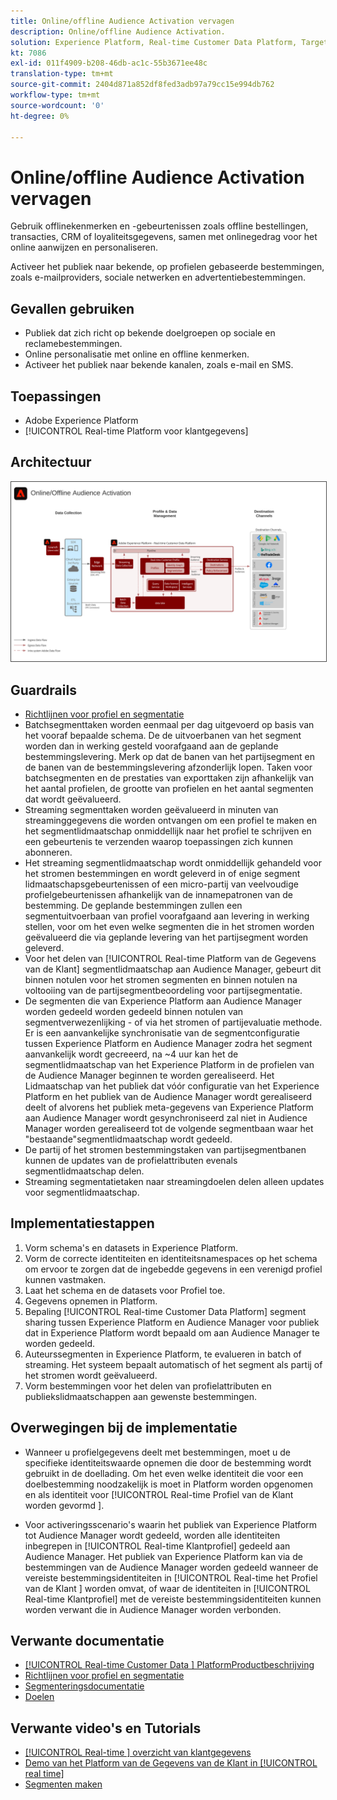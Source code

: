 ```yaml
---
title: Online/offline Audience Activation vervagen
description: Online/offline Audience Activation.
solution: Experience Platform, Real-time Customer Data Platform, Target, Audience Manager, Analytics, Experience Cloud Services, Data Collection
kt: 7086
exl-id: 011f4909-b208-46db-ac1c-55b3671ee48c
translation-type: tm+mt
source-git-commit: 2404d871a852df8fed3adb97a79cc15e994db762
workflow-type: tm+mt
source-wordcount: '0'
ht-degree: 0%

---
```


# Online/offline Audience Activation vervagen

Gebruik offlinekenmerken en -gebeurtenissen zoals offline bestellingen, transacties, CRM of loyaliteitsgegevens, samen met onlinegedrag voor het online aanwijzen en personaliseren.

Activeer het publiek naar bekende, op profielen gebaseerde bestemmingen, zoals e-mailproviders, sociale netwerken en advertentiebestemmingen.

## Gevallen gebruiken

* Publiek dat zich richt op bekende doelgroepen op sociale en reclamebestemmingen.
* Online personalisatie met online en offline kenmerken.
* Activeer het publiek naar bekende kanalen, zoals e-mail en SMS.

## Toepassingen

* Adobe Experience Platform
* [!UICONTROL Real-time Platform voor klantgegevens]

## Architectuur

<img src="assets/onoff.svg" alt="Referentiearchitectuur voor het scenario Online/Offline Audience Activation" style="border:1px solid #4a4a4a" />

## Guardrails

* [Richtlijnen voor profiel en segmentatie](https://experienceleague.adobe.com/docs/experience-platform/profile/guardrails.html?lang=en)
* Batchsegmenttaken worden eenmaal per dag uitgevoerd op basis van het vooraf bepaalde schema. De de uitvoerbanen van het segment worden dan in werking gesteld voorafgaand aan de geplande bestemmingslevering. Merk op dat de banen van het partijsegment en de banen van de bestemmingslevering afzonderlijk lopen. Taken voor batchsegmenten en de prestaties van exporttaken zijn afhankelijk van het aantal profielen, de grootte van profielen en het aantal segmenten dat wordt geëvalueerd.
* Streaming segmenttaken worden geëvalueerd in minuten van streaminggegevens die worden ontvangen om een profiel te maken en het segmentlidmaatschap onmiddellijk naar het profiel te schrijven en een gebeurtenis te verzenden waarop toepassingen zich kunnen abonneren.
* Het streaming segmentlidmaatschap wordt onmiddellijk gehandeld voor het stromen bestemmingen en wordt geleverd in of enige segment lidmaatschapsgebeurtenissen of een micro-partij van veelvoudige profielgebeurtenissen afhankelijk van de innamepatronen van de bestemming. De geplande bestemmingen zullen een segmentuitvoerbaan van profiel voorafgaand aan levering in werking stellen, voor om het even welke segmenten die in het stromen worden geëvalueerd die via geplande levering van het partijsegment worden geleverd.
* Voor het delen van [!UICONTROL Real-time Platform van de Gegevens van de Klant] segmentlidmaatschap aan Audience Manager, gebeurt dit binnen notulen voor het stromen segmenten en binnen notulen na voltooiing van de partijsegmentbeoordeling voor partijsegmentatie.
* De segmenten die van Experience Platform aan Audience Manager worden gedeeld worden gedeeld binnen notulen van segmentverwezenlijking - of via het stromen of partijevaluatie methode. Er is een aanvankelijke synchronisatie van de segmentconfiguratie tussen Experience Platform en Audience Manager zodra het segment aanvankelijk wordt gecreeerd, na ~4 uur kan het de segmentlidmaatschap van het Experience Platform in de profielen van de Audience Manager beginnen te worden gerealiseerd. Het Lidmaatschap van het publiek dat vóór configuratie van het Experience Platform en het publiek van de Audience Manager wordt gerealiseerd deelt of alvorens het publiek meta-gegevens van Experience Platform aan Audience Manager wordt gesynchroniseerd zal niet in Audience Manager worden gerealiseerd tot de volgende segmentbaan waar het &quot;bestaande&quot;segmentlidmaatschap wordt gedeeld.
* De partij of het stromen bestemmingstaken van partijsegmentbanen kunnen de updates van de profielattributen evenals segmentlidmaatschap delen.
* Streaming segmentatietaken naar streamingdoelen delen alleen updates voor segmentlidmaatschap.

## Implementatiestappen

1. Vorm schema&#39;s en datasets in Experience Platform.
1. Vorm de correcte identiteiten en identiteitsnamespaces op het schema om ervoor te zorgen dat de ingebedde gegevens in een verenigd profiel kunnen vastmaken.
1. Laat het schema en de datasets voor Profiel toe.
1. Gegevens opnemen in Platform.
1. Bepaling [!UICONTROL Real-time Customer Data Platform] segment sharing tussen Experience Platform en Audience Manager voor publiek dat in Experience Platform wordt bepaald om aan Audience Manager te worden gedeeld.
1. Auteurssegmenten in Experience Platform, te evalueren in batch of streaming. Het systeem bepaalt automatisch of het segment als partij of het stromen wordt geëvalueerd.
1. Vorm bestemmingen voor het delen van profielattributen en publiekslidmaatschappen aan gewenste bestemmingen.

## Overwegingen bij de implementatie

* Wanneer u profielgegevens deelt met bestemmingen, moet u de specifieke identiteitswaarde opnemen die door de bestemming wordt gebruikt in de doellading. Om het even welke identiteit die voor een doelbestemming noodzakelijk is moet in Platform worden opgenomen en als identiteit voor [!UICONTROL Real-time Profiel van de Klant worden gevormd ].

* Voor activeringsscenario&#39;s waarin het publiek van Experience Platform tot Audience Manager wordt gedeeld, worden alle identiteiten inbegrepen in [!UICONTROL Real-time Klantprofiel] gedeeld aan Audience Manager. Het publiek van Experience Platform kan via de bestemmingen van de Audience Manager worden gedeeld wanneer de vereiste bestemmingsidentiteiten in [!UICONTROL Real-time het Profiel van de Klant ] worden omvat, of waar de identiteiten in [!UICONTROL Real-time Klantprofiel] met de vereiste bestemmingsidentiteiten kunnen worden verwant die in Audience Manager worden verbonden.

## Verwante documentatie

* [[!UICONTROL Real-time Customer Data ] PlatformProductbeschrijving](https://helpx.adobe.com/legal/product-descriptions/real-time-customer-data-platform.html)
* [Richtlijnen voor profiel en segmentatie](https://experienceleague.adobe.com/docs/experience-platform/profile/guardrails.html?lang=en)
* [Segmenteringsdocumentatie](https://experienceleague.adobe.com/docs/experience-platform/segmentation/api/streaming-segmentation.html)
* [Doelen](https://experienceleague.adobe.com/docs/experience-platform/destinations/catalog/overview.html)

## Verwante video&#39;s en Tutorials

* [[!UICONTROL Real-time ] overzicht van klantgegevens](https://experienceleague.adobe.com/docs/platform-learn/tutorials/application-services/rtcdp/understanding-the-real-time-customer-data-platform.html)
* [Demo van het Platform van de Gegevens van de Klant in  [!UICONTROL real time]](https://experienceleague.adobe.com/docs/platform-learn/tutorials/application-services/rtcdp/demo.html)
* [Segmenten maken](https://experienceleague.adobe.com/docs/platform-learn/tutorials/segments/create-segments.html)
